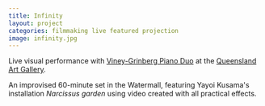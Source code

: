 ```yaml
---
title: Infinity
layout: project
categories: filmmaking live featured projection
image: infinity.jpg
---
```


Live visual performance with [Viney-Grinberg Piano Duo][vg] at
the [Queensland Art Gallery][qag].

An improvised 60-minute set in the Watermall, featuring Yayoi Kusama's
installation _Narcissus garden_ using video created with all practical
effects.

[vg]: http://liamviney.com
[qag]: http://www.argosound.com/events/infinity
